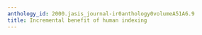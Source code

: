 ```yaml
---
anthology_id: 2000.jasis_journal-ir0anthology0volumeA51A6.9
title: Incremental benefit of human indexing
---
```

